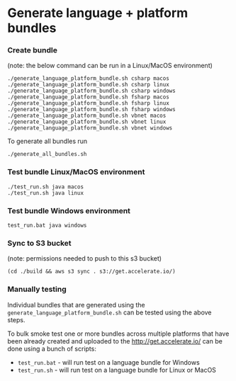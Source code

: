 # Generate language + platform bundles

### Create bundle
(note: the below command can be run in a Linux/MacOS environment)
```
./generate_language_platform_bundle.sh csharp macos
./generate_language_platform_bundle.sh csharp linux
./generate_language_platform_bundle.sh csharp windows
./generate_language_platform_bundle.sh fsharp macos
./generate_language_platform_bundle.sh fsharp linux
./generate_language_platform_bundle.sh fsharp windows
./generate_language_platform_bundle.sh vbnet macos
./generate_language_platform_bundle.sh vbnet linux
./generate_language_platform_bundle.sh vbnet windows
```

To generate all bundles run
```
./generate_all_bundles.sh
```

### Test bundle Linux/MacOS environment
```
./test_run.sh java macos
./test_run.sh java linux
```

### Test bundle Windows environment
```
test_run.bat java windows
```

### Sync to S3 bucket
(note: permissions needed to push to this s3 bucket)

```
(cd ./build && aws s3 sync . s3://get.accelerate.io/)
```

### Manually testing

Individual bundles that are generated using the `generate_language_platform_bundle.sh` can be tested using the above steps.

To bulk smoke test one or more bundles across multiple platforms that have been already created and uploaded to the http://get.accelerate.io/ can be done using a bunch of scripts:

- `test_run.bat` - will run test on a language bundle for Windows
- `test_run.sh` - will run test on a language bundle for Linux or MacOS
